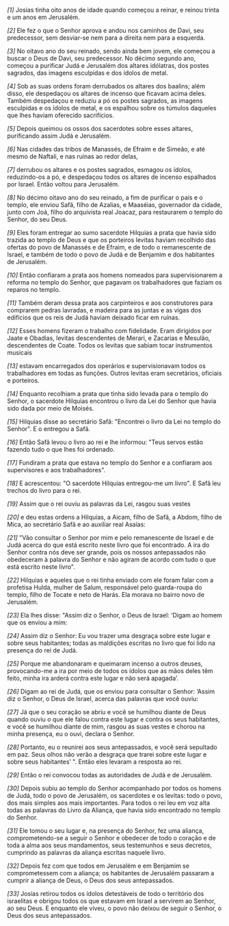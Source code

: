 *[1]* Josias tinha oito anos de idade quando começou a reinar, e reinou trinta e um anos em Jerusalém.

*[2]* Ele fez o que o Senhor aprova e andou nos caminhos de Davi, seu predecessor, sem desviar-se nem para a direita nem para a esquerda.

*[3]* No oitavo ano do seu reinado, sendo ainda bem jovem, ele começou a buscar o Deus de Davi, seu predecessor. No décimo segundo ano, começou a purificar Judá e Jerusalém dos altares idólatras, dos postes sagrados, das imagens esculpidas e dos ídolos de metal.

*[4]* Sob as suas ordens foram derrubados os altares dos baalins; além disso, ele despedaçou os altares de incenso que ficavam acima deles. Também despedaçou e reduziu a pó os postes sagrados, as imagens esculpidas e os ídolos de metal, e os espalhou sobre os túmulos daqueles que lhes haviam oferecido sacrifícios.

*[5]* Depois queimou os ossos dos sacerdotes sobre esses altares, purificando assim Judá e Jerusalém.

*[6]* Nas cidades das tribos de Manassés, de Efraim e de Simeão, e até mesmo de Naftali, e nas ruínas ao redor delas,

*[7]* derrubou os altares e os postes sagrados, esmagou os ídolos, reduzindo-os a pó, e despedaçou todos os altares de incenso espalhados por Israel. Então voltou para Jerusalém.

*[8]* No décimo oitavo ano do seu reinado, a fim de purificar o país e o templo, ele enviou Safã, filho de Azalias, e Maaséias, governador da cidade, junto com Joá, filho do arquivista real Joacaz, para restaurarem o templo do Senhor, do seu Deus.

*[9]* Eles foram entregar ao sumo sacerdote Hilquias a prata que havia sido trazida ao templo de Deus e que os porteiros levitas haviam recolhido das ofertas do povo de Manassés e de Efraim, e de todo o remanescente de Israel, e também de todo o povo de Judá e de Benjamim e dos habitantes de Jerusalém.

*[10]* Então confiaram a prata aos homens nomeados para supervisionarem a reforma no templo do Senhor, que pagavam os trabalhadores que faziam os reparos no templo.

*[11]* Também deram dessa prata aos carpinteiros e aos construtores para comprarem pedras lavradas, e madeira para as juntas e as vigas dos edifícios que os reis de Judá haviam deixado ficar em ruínas.

*[12]* Esses homens fizeram o trabalho com fidelidade. Eram dirigidos por Jaate e Obadias, levitas descendentes de Merari, e Zacarias e Mesulão, descendentes de Coate. Todos os levitas que sabiam tocar instrumentos musicais

*[13]* estavam encarregados dos operários e supervisionavam todos os trabalhadores em todas as funções. Outros levitas eram secretários, oficiais e porteiros.

*[14]* Enquanto recolhiam a prata que tinha sido levada para o templo do Senhor, o sacerdote Hilquias encontrou o livro da Lei do Senhor que havia sido dada por meio de Moisés.

*[15]* Hilquias disse ao secretário Safã: "Encontrei o livro da Lei no templo do Senhor". E o entregou a Safã.

*[16]* Então Safã levou o livro ao rei e lhe informou: "Teus servos estão fazendo tudo o que lhes foi ordenado.

*[17]* Fundiram a prata que estava no templo do Senhor e a confiaram aos supervisores e aos trabalhadores".

*[18]* E acrescentou: "O sacerdote Hilquias entregou-me um livro". E Safã leu trechos do livro para o rei.

*[19]* Assim que o rei ouviu as palavras da Lei, rasgou suas vestes

*[20]* e deu estas ordens a Hilquias, a Aicam, filho de Safã, a Abdom, filho de Mica, ao secretário Safã e ao auxiliar real Asaías:

*[21]* "Vão consultar o Senhor por mim e pelo remanescente de Israel e de Judá acerca do que está escrito neste livro que foi encontrado. A ira do Senhor contra nós deve ser grande, pois os nossos antepassados não obedeceram à palavra do Senhor e não agiram de acordo com tudo o que está escrito neste livro".

*[22]* Hilquias e aqueles que o rei tinha enviado com ele foram falar com a profetisa Hulda, mulher de Salum, responsável pelo guarda-roupa do templo, filho de Tocate e neto de Harás. Ela morava no bairro novo de Jerusalém.

*[23]* Ela lhes disse: "Assim diz o Senhor, o Deus de Israel: ‘Digam ao homem que os enviou a mim:

*[24]* Assim diz o Senhor: Eu vou trazer uma desgraça sobre este lugar e sobre seus habitantes; todas as maldições escritas no livro que foi lido na presença do rei de Judá.

*[25]* Porque me abandonaram e queimaram incenso a outros deuses, provocando-me a ira por meio de todos os ídolos que as mãos deles têm feito, minha ira arderá contra este lugar e não será apagada’.

*[26]* Digam ao rei de Judá, que os enviou para consultar o Senhor: ‘Assim diz o Senhor, o Deus de Israel, acerca das palavras que você ouviu:

*[27]* Já que o seu coração se abriu e você se humilhou diante de Deus quando ouviu o que ele falou contra este lugar e contra os seus habitantes, e você se humilhou diante de mim, rasgou as suas vestes e chorou na minha presença, eu o ouvi, declara o Senhor.

*[28]* Portanto, eu o reunirei aos seus antepassados, e você será sepultado em paz. Seus olhos não verão a desgraça que trarei sobre este lugar e sobre seus habitantes’ ". Então eles levaram a resposta ao rei.

*[29]* Então o rei convocou todas as autoridades de Judá e de Jerusalém.

*[30]* Depois subiu ao templo do Senhor acompanhado por todos os homens de Judá, todo o povo de Jerusalém, os sacerdotes e os levitas: todo o povo, dos mais simples aos mais importantes. Para todos o rei leu em voz alta todas as palavras do Livro da Aliança, que havia sido encontrado no templo do Senhor.

*[31]* Ele tomou o seu lugar e, na presença do Senhor, fez uma aliança, comprometendo-se a seguir o Senhor e obedecer de todo o coração e de toda a alma aos seus mandamentos, seus testemunhos e seus decretos, cumprindo as palavras da aliança escritas naquele livro.

*[32]* Depois fez com que todos em Jerusalém e em Benjamim se comprometessem com a aliança; os habitantes de Jerusalém passaram a cumprir a aliança de Deus, o Deus dos seus antepassados.

*[33]* Josias retirou todos os ídolos detestáveis de todo o território dos israelitas e obrigou todos os que estavam em Israel a servirem ao Senhor, ao seu Deus. E enquanto ele viveu, o povo não deixou de seguir o Senhor, o Deus dos seus antepassados.

